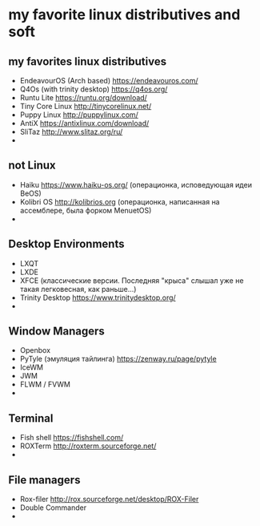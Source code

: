 # my favorite linux distributives and soft

## my favorites linux distributives

- EndeavourOS (Arch based) https://endeavouros.com/ 
- Q4Os (with trinity desktop) https://q4os.org/
- Runtu Lite https://runtu.org/download/
- Tiny Core Linux http://tinycorelinux.net/
- Puppy Linux http://puppylinux.com/
- AntiX https://antixlinux.com/download/
- SliTaz http://www.slitaz.org/ru/
- 

## not Linux 

- Haiku https://www.haiku-os.org/ (операционка, исповедующая идеи BeOS)
- Kolibri OS http://kolibrios.org (операционка, написанная на ассемблере, была форком MenuetOS)
-


## Desktop Environments

- LXQT
- LXDE
- XFCE (классические версии. Последняя "крыса" слышал уже не такая легковесная, как раньше...)
- Trinity Desktop https://www.trinitydesktop.org/
-


## Window Managers

- Openbox 
- PyTyle (эмуляция тайлинга) https://zenway.ru/page/pytyle
- IceWM
- JWM
- FLWM / FVWM
- 

## Terminal 

- Fish shell https://fishshell.com/
- ROXTerm http://roxterm.sourceforge.net/
- 

## File managers

- Rox-filer http://rox.sourceforge.net/desktop/ROX-Filer
- Double Commander 
- 
